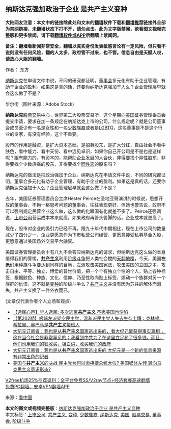  <h2>纳斯达克强加政治于企业 是共产主义变种</h2> <p class="notice"><b>大陆网友注意：本文中的链接除此处和文末的<a href="https://github.com/bannedbook/fanqiang" >翻墙</a>软件下载和<a href="https://github.com/killgcd/justmysocks/blob/master/README.md">翻墙推荐</a>链接外全部为禁网链接，未翻墙状态下打不开，请勿点击。此为文字版禁闻，欲看图文视频完整版和更多禁闻，请下载<a href="https://github.com/bannedbook/fanqiang">翻墙软件或APP</a>后翻墙上禁闻网。</p><p>备注：翻墙看新闻非常安全，翻墙以真实身份发表敏感言论有一定风险，但只看不说则没有任何风险，翻的人太多，政府管不过来，也不管。信息自由是天赋人权，请放心大胆的翻墙。</b></p>  <div class="entry"> <p>作者： 东方</p> <p id="summary"><a href="https://www.bannedbook.org/bnews/tag/%e7%ba%b3%e6%96%af%e8%be%be%e5%85%8b/" class="st_tag internal_tag" rel="tag" title="标签 纳斯达克 下的日志">纳斯达克</a>在申请文件中说，不同的研究都证明，<a href="https://www.bannedbook.org/bnews/tag/%E8%91%A3%E4%BA%8B%E4%BC%9A/" class="st_tag internal_tag" rel="tag" title="标签 董事会 下的日志">董事会</a>多元化有助于企业管理，有助于企业的盈利。如果这是真的话，还要你纳斯达克强加于人么？企业管理层早就会这么做了不是？</p> <p id="conimg">华尔街（图片来源：Adobe Stock)</p>  <p><strong>纳斯达克</strong><a href="https://www.bannedbook.org/bnews/tag/%E8%82%A1%E7%A5%A8%E4%BA%A4%E6%98%93/" class="st_tag internal_tag" rel="tag" title="标签 股票交易 下的日志">股票交易</a>中心，世界第二大股票交易所，这个星期向<a href="https://www.bannedbook.org/bnews/tag/%e7%be%8e%e5%9b%bd/" class="st_tag internal_tag" rel="tag" title="标签 美国 下的日志">美国</a>证券管理委员会提交申请，要求在加一条规定在纳斯达克上市的公司，什么规定呢？就是公司董事会成员至少有一名是女性和一名<a href="https://www.bannedbook.org/bnews/tag/%e5%b0%91%e6%95%b0%e6%97%8f%e8%a3%94/" class="st_tag internal_tag" rel="tag" title="标签 少数族裔 下的日志">少数族裔</a>或者是<span class='wp_keywordlink'><a href="https://www.bannedbook.org/forum57/topic6302.html" title="我所知道的地球历史与奥秘篇（十）：同性恋与吸毒" target="_blank">LGBT</a></span>Q，这名董事是不是这个行业的专家，有没有经验，这个不重要。</p> <p>股市的作用是融资，是扩大资本基础，是招募股东，是扩大分红，自由社会不看中肤色，看中能力、看中天份、看中远见卓识，如果你自己开公司是不是也是这样呢？跟有能力的，有资本的，能帮助企业发展的人合伙，非得要找个异性股东，非得要找个少数族裔的股东，非得要找个<span class='wp_keywordlink'><a href="https://www.bannedbook.org/forum57/topic6302.html" title="我所知道的地球历史与奥秘篇（十）：同性恋与吸毒" target="_blank">同性恋</a></span>的股东吗？</p> <p>纳斯达克的做法是把政治强加于企业。纳斯达克在申请文件中说，不同的研究都证明，董事会多元化有助于企业管理，有助于企业的盈利。如果这是真的话，还要你纳斯达克强加于人么？企业管理层早就会这么做了不是？</p>  <p>去年，美国证券管理委员会主席Hester Peirce在圣地亚哥演讲的时候说，思想开放的董事会，不拘一格思考问题的董事会，往往表现更好，但她也警告说，政府不可以强制规定民营企业这么做，这么做的化跟国有化就差不多了。Peirce还强调说，<a href="https://www.bannedbook.org/bnews/tag/%e4%b8%8a%e5%b8%82%e5%85%ac%e5%8f%b8/" class="st_tag internal_tag" rel="tag" title="标签 上市公司 下的日志">上市公司</a>营运成本本来就高，如果政府再管头管脚的话，企业成本就更高了。</p> <p>现在，股市对企业的吸引力已经不再，跟九十年代中期相比，现在上市公司的数量减少了四分之一，企业更愿意作为下市私营公司经营，更愿意接受私募基金入股，更愿意通过美国场外交易平台融资。</p> <p>美国证券管理委员会十有八九不会答应纳斯达克的请求，但纳斯达克这么做的本身值得我们的警惕，<strong><span class='wp_keywordlink'><a href="https://www.bannedbook.org/forum2/topic6177.html" title="《共产主义的终极目的》" target="_blank">共产主义</a></span></strong>利用<a href="https://www.bannedbook.org/bnews/tag/%E9%98%B6%E7%BA%A7%E6%96%97%E4%BA%89/" class="st_tag internal_tag" rel="tag" title="标签 阶级斗争 下的日志">阶级斗争</a>把人类社会搅的<span class='wp_keywordlink'><a href="https://www.bannedbook.org/forum2/topic1242.html" title="天翻地覆慨而慷：记南开大学无产阶级文化大革命" target="_blank">天翻地覆</a></span>，今天，美国<strong>左派</strong>们用种族斗争要达到同样的目地，左派攻击美国宪法，攻击美国的立国之本，攻击自由、平等、独立、博爱的普世价值，把一个个有独立个性的个人，贴上各种标签，根据肤色、种族、文化、信仰、乃至性取向贴上标签，煽动一个族群对另一个族群的仇恨，这不就是<a href="https://www.bannedbook.org/bnews/tag/%E5%8F%98%E7%A7%8D/" class="st_tag internal_tag" rel="tag" title="标签 变种 下的日志">变种</a>的阶级斗争么？<a href="https://www.bannedbook.org/bnews/tag/%e5%85%b1%e4%ba%a7%e4%b8%bb%e4%b9%89/" class="st_tag internal_tag" rel="tag" title="标签 共产主义 下的日志">共产主义</a>并没有因为苏共的解体而消失，共产主义换了一件外衣而已。</p>  <p>(文章仅代表作者个人立场和观点)</p> <ul class='op-related-articles' title='相关阅读'> <li><a href='https://www.bannedbook.org/bnews/bannedvideo/20201204/1442136.html' target='_blank'>【选民心声】华人选民: 多次逃离<b>共产主义</b> 不愿美国也沦陷</a></li> <li><a href='https://www.bannedbook.org/bnews/cbnews/20201204/1442106.html' target='_blank'>【第202期】极端左派架空民主党，温和派民主党人失去生存土壤；克林顿、希拉里、奥巴马是<b>共产主义</b>接班人</a></li> <li><a href='https://www.bannedbook.org/bnews/bannedvideo/20201204/1441621.html' target='_blank'>大纪元订阅者：我也是从<b>共产主义</b>国家逃出来的，看大纪元能获得事实真相 ，这在当今社会是非常罕见的；我看到中共为了在这里立足花了很多钱。而且，他们也用我们的钱收买，坦白讲，收买我们的政府</a></li> <li><a href='https://www.bannedbook.org/bnews/bannedvideo/20201203/1441589.html' target='_blank'>大纪元订阅者：我也是从<b>共产主义</b>国家逃出来的 大纪元是一个新的信息来源 有非常出色的记者</a></li> <li><a href='https://www.bannedbook.org/bnews/bannedvideo/20201203/1441587.html' target='_blank'>美国与<b>共产主义</b>的决战 民主党为何以命相搏总统大位? 美国媒体左倾 转向马克思主义意识形态?</a></li> </ul> <p class="texttj"> <a href="https://github.com/bannedbook/fanqiang/wiki/V2ray%E6%9C%BA%E5%9C%BA" target="_blank">V2free机场25%引荐返利：全平台免费SS/V2ray节点+经济套餐高速翻墙</a><br/> <a href="https://github.com/bannedbook/fanqiang/wiki/%E7%A6%81%E9%97%BB%E7%BD%91%E5%AE%89%E5%8D%93%E7%BF%BB%E5%A2%99%E6%96%B0%E9%97%BBAPP" target="_blank">免费PC翻墙、安卓VPN翻墙APP</a></p><p> 来源：<span class='wp_keywordlink_affiliate'><a href="https://www.secretchina.com/" title="看中国" target="_blank">看中国</a></span> </p><a name='sharetosocial'></a>       <div><b>本文的图文或视频完整版</b>：<a href='https://www.bannedbook.org/bnews/comments/20201205/1442503.html'>纳斯达克强加政治于企业 是共产主义变种</a></div>  </div><!--END ENTRY--> <div class="postfooter"> <div>本文标签：<a href="https://www.bannedbook.org/bnews/tag/%e4%b8%8a%e5%b8%82%e5%85%ac%e5%8f%b8/" rel="tag">上市公司</a>, <a href="https://www.bannedbook.org/bnews/tag/%e5%85%b1%e4%ba%a7%e4%b8%bb%e4%b9%89/" rel="tag">共产主义</a>, <a href="https://www.bannedbook.org/bnews/tag/%E5%8F%98%E7%A7%8D/" rel="tag">变种</a>, <a href="https://www.bannedbook.org/bnews/tag/%e5%b0%91%e6%95%b0%e6%97%8f%e8%a3%94/" rel="tag">少数族裔</a>, <a href="https://www.bannedbook.org/bnews/tag/%e7%ba%b3%e6%96%af%e8%be%be%e5%85%8b/" rel="tag">纳斯达克</a>, <a href="https://www.bannedbook.org/bnews/tag/%e7%be%8e%e5%9b%bd/" rel="tag">美国</a>, <a href="https://www.bannedbook.org/bnews/tag/%E8%82%A1%E7%A5%A8%E4%BA%A4%E6%98%93/" rel="tag">股票交易</a>, <a href="https://www.bannedbook.org/bnews/tag/%E8%91%A3%E4%BA%8B%E4%BC%9A/" rel="tag">董事会</a>, <a href="https://www.bannedbook.org/bnews/tag/%E9%98%B6%E7%BA%A7%E6%96%97%E4%BA%89/" rel="tag">阶级斗争</a></div>  </div><!--END POSTFOOTER--> 